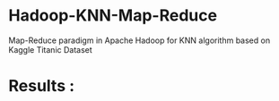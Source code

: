 # Hadoop-KNN-Map-Reduce
Map-Reduce paradigm in Apache Hadoop for KNN algorithm based on Kaggle Titanic Dataset

# Results :

